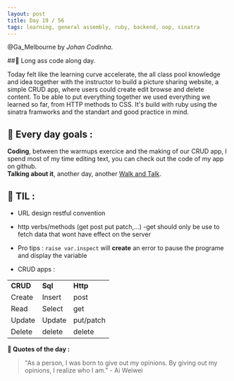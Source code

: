 ```yaml
---
layout: post
title: Day 19 / 56
tags: learning, general assembly, ruby, backend, oop, sinatra
---
```

@Ga_Melbourne by *Johan Codinha*.

##:gem: Long ass code along day.

Today felt like the learning curve accelerate, the all class pool knowledge and idea together with the instructor to build a picture sharing website, a simple CRUD app, where users could create edit browse and delete content.
To be able to put everything together we used everything we learned so far, from HTTP methods to CSS. It's build with ruby using the sinatra framworks and the standart and good practice in mind.

## :dart: Every day goals :  

**Coding**, between the warmups exercice and the making of our CRUD app, I spend most of my time editing text, you can check out the code of my app on github.  
**Talking about it**, another day, another [Walk and Talk](https://soundcloud.com/johan-c-819300950/walk-and-talk-day-19-58).

## :book: TIL :  

- URL design
    restful convention 

- http verbs/methods (get post put patch,...)
    -get should only be use to fetch data that wont have effect on the server
 
- Pro tips : 
    `raise var.inspect`  will **create** an error to pause the programe and display the variable
- CRUD apps :

<table>  
    <tr>
        <td><strong>CRUD</strong></td>
        <td><strong>Sql</strong></td>
        <td><strong>Http</strong></td>
    </tr>
    <tr>
        <td>Create</td>
        <td>Insert</td>
        <td>post</td>
    </tr>
    <tr>
        <td>Read</td>
        <td>Select</td>
        <td>get</td>
    </tr>
    <tr>
        <td>Update</td>
        <td>Update</td>
        <td>put/patch</td>
    </tr>
    <tr>
        <td>Delete</td>
        <td>delete</td>
        <td>delete</td>
    </tr>
</table> 

**:shell: Quotes of the day :**  

>"As a person, I was born to give out my opinions. By giving out my opinions, I realize who I am." - Ai Weiwei 